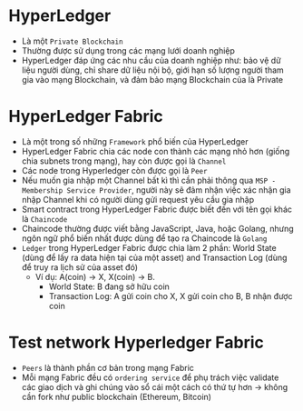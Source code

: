 # HyperLedger
- Là một `Private Blockchain`
- Thường được sử dụng trong các mạng lưới doanh nghiệp
- HyperLedger đáp ứng các nhu cầu của doanh nghiệp như: bảo vệ dữ liệu người dùng, chỉ share dữ liệu nội bộ, giới hạn số lượng người tham gia vào mạng Blockchain, và đảm bảo mạng Blockchain của là Private

# HyperLedger Fabric
- Là một trong số những `Framework` phổ biến của HyperLedger
- HyperLedger Fabric chia các node con thành các mạng nhỏ hơn (giống chia subnets trong mạng), hay còn được gọi là `Channel`
- Các node trong Hyperledger còn được gọi là `Peer`
- Nếu muốn gia nhập một Channel bất kì thì cần phải thông qua `MSP - Membership Service Provider`, người này sẽ đảm nhận việc xác nhận gia nhập Channel khi có người dùng gửi request yêu cầu gia nhập
- Smart contract trong HyperLedger Fabric được biết đến với tên gọi khác là `Chaincode`
- Chaincode thường được viết bằng JavaScript, Java, hoặc Golang, nhưng ngôn ngữ phổ biến nhất được dùng để tạo ra Chaincode là `Golang`
- `Ledger` trong HyperLedger Fabric được chia làm 2 phần: World State (dùng để lấy ra data hiện tại của một asset) and Transaction Log (dùng để truy ra lịch sử của asset đó)
  + Ví dụ: A(coin) $\to$ X, X(coin) $\to$ B. 
    - World State: B đang sở hữu coin
    - Transaction Log: A gửi coin cho X, X gửi coin cho B, B nhận được coin

# Test network Hyperledger Fabric
- `Peers` là thành phần cơ bản trong mạng Fabric
- Mỗi mạng Fabric đều có `ordering service` để phụ trách việc validate các giao dịch và ghi chúng vào sổ cái một cách có thứ tự hơn $\to$ không cần fork như public blockchain (Ethereum, Bitcoin)
